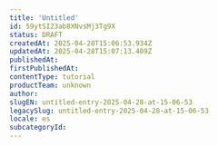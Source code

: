 ```yaml
---
title: 'Untitled'
id: 59ytSI23ab8XNvsMj3Tg9X
status: DRAFT
createdAt: 2025-04-28T15:06:53.934Z
updatedAt: 2025-04-28T15:07:13.409Z
publishedAt: 
firstPublishedAt: 
contentType: tutorial
productTeam: unknown
author: 
slugEN: untitled-entry-2025-04-28-at-15-06-53
legacySlug: untitled-entry-2025-04-28-at-15-06-53
locale: es
subcategoryId: 
---
```



